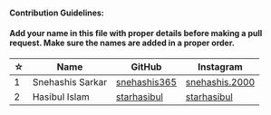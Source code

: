 #### Contribution Guidelines:

#### Add your name in this file with proper details before making a pull request. Make sure the names are added in a proper order.

| ☆ | Name | GitHub | Instagram |
| --- | --- | --- | --- |
| 1 | Snehashis Sarkar | [snehashis365](https://github.com/snehashis365) | [snehashis.2000](https://instagram.com/snehashis.2000/) |
| 2 | Hasibul Islam | [starhasibul](https://github.com/starhasibul) | [starhasibul](https://instagram.com/starhasibul) |
